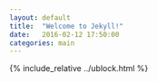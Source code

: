 ```yaml
---
layout: default
title:  "Welcome to Jekyll!"
date:   2016-02-12 17:50:00
categories: main
---
```


{% include_relative ../ublock.html %}

